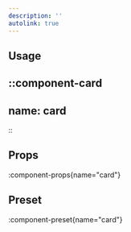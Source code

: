 ```yaml
---
description: ''
autolink: true
---
```


## Usage

::component-card
---
name: card
---
::

## Props

:component-props{name="card"}

## Preset

:component-preset{name="card"}
